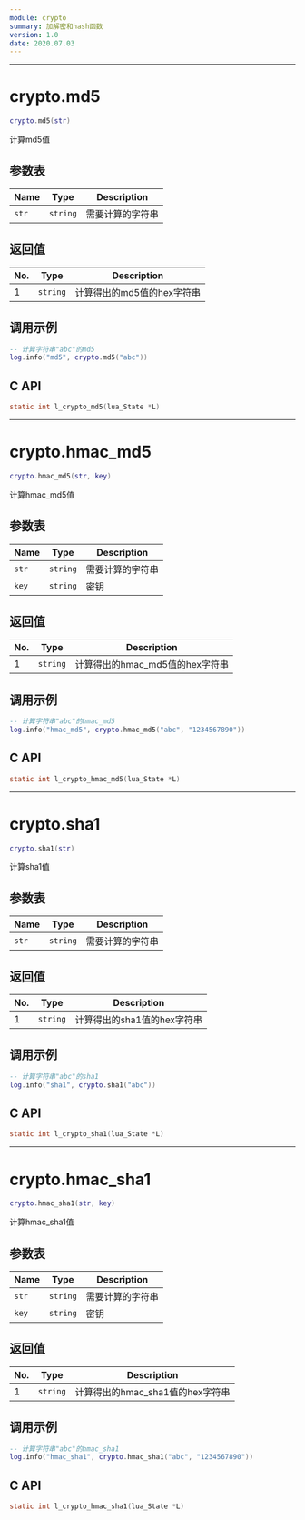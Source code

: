 ```yaml
---
module: crypto
summary: 加解密和hash函数
version: 1.0
date: 2020.07.03
---
```


--------------------------------------------------
# crypto.md5

```lua
crypto.md5(str)
```

计算md5值

## 参数表

Name | Type | Description
-----|------|--------------
`str`|`string`| 需要计算的字符串

## 返回值

No. | Type | Description
----|------|--------------
1 |`string`| 计算得出的md5值的hex字符串

## 调用示例

```lua
-- 计算字符串"abc"的md5
log.info("md5", crypto.md5("abc"))
```

## C API

```c
static int l_crypto_md5(lua_State *L)
```


--------------------------------------------------
# crypto.hmac_md5

```lua
crypto.hmac_md5(str, key)
```

计算hmac_md5值

## 参数表

Name | Type | Description
-----|------|--------------
`str`|`string`| 需要计算的字符串
`key`|`string`| 密钥

## 返回值

No. | Type | Description
----|------|--------------
1 |`string`| 计算得出的hmac_md5值的hex字符串

## 调用示例

```lua
-- 计算字符串"abc"的hmac_md5
log.info("hmac_md5", crypto.hmac_md5("abc", "1234567890"))
```

## C API

```c
static int l_crypto_hmac_md5(lua_State *L)
```


--------------------------------------------------
# crypto.sha1

```lua
crypto.sha1(str)
```

计算sha1值

## 参数表

Name | Type | Description
-----|------|--------------
`str`|`string`| 需要计算的字符串

## 返回值

No. | Type | Description
----|------|--------------
1 |`string`| 计算得出的sha1值的hex字符串

## 调用示例

```lua
-- 计算字符串"abc"的sha1
log.info("sha1", crypto.sha1("abc"))
```

## C API

```c
static int l_crypto_sha1(lua_State *L)
```


--------------------------------------------------
# crypto.hmac_sha1

```lua
crypto.hmac_sha1(str, key)
```

计算hmac_sha1值

## 参数表

Name | Type | Description
-----|------|--------------
`str`|`string`| 需要计算的字符串
`key`|`string`| 密钥

## 返回值

No. | Type | Description
----|------|--------------
1 |`string`| 计算得出的hmac_sha1值的hex字符串

## 调用示例

```lua
-- 计算字符串"abc"的hmac_sha1
log.info("hmac_sha1", crypto.hmac_sha1("abc", "1234567890"))
```

## C API

```c
static int l_crypto_hmac_sha1(lua_State *L)
```


